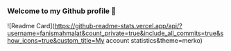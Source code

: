 ### Welcome to my Github profile 👋

![Readme Card](https://github-readme-stats.vercel.app/api/?username=fanismahmalat&count_private=true&include_all_commits=true&show_icons=true&custom_title=My account statistics&theme=merko)
